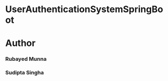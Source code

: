 # UserAuthenticationSystemSpringBoot
<h1>Author</h1>
<h3>Rubayed Munna</h3>
<h3>Sudipta Singha</h3>
